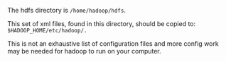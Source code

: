 The hdfs directory is `/home/hadoop/hdfs`.

This set of xml files, found in this directory, should be copied to:
`$HADOOP_HOME/etc/hadoop/.`

This is not an exhaustive list of configuration files and more config work may be needed for hadoop to run on your computer.

